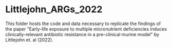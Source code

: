 # Littlejohn_ARGs_2022

This folder hosts the code and data necessary to replicate the findings of the paper "Early-life exposure to multiple micronutrient deficiencies induces clinically-relevant antibiotic resistance in a pre-clinical murine model" by Littlejohn et. al (2022).
